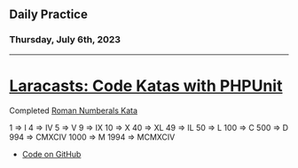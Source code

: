 ## Daily Practice
### Thursday, July 6th, 2023
---


# [Laracasts: Code Katas with PHPUnit](https://laracasts.com/series/code-katas-with-phpunit)  

Completed [Roman Numberals Kata](https://laracasts.com/series/code-katas-with-phpunit/episodes/4)  

1    => I
4    => IV
5    => V
9    => IX
10   => X
40   => XL
49   => IL
50   => L
100  => C
500  => D
994  => CMXCIV
1000 => M
1994 => MCMXCIV

- [Code on GitHub](https://github.com/djknox/kata/blob/main/src/RomanNumerals.php)